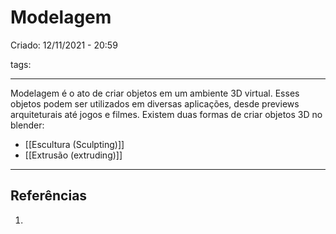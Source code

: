 # Modelagem
Criado: 12/11/2021 - 20:59

tags: 

---

Modelagem é o ato de criar objetos em um ambiente 3D virtual. Esses objetos podem ser utilizados em diversas aplicações, desde previews arquiteturais até jogos e filmes.
Existem duas formas de criar objetos 3D no blender:
- [[Escultura (Sculpting)]]
- [[Extrusão (extruding)]]
---
## Referências
1.